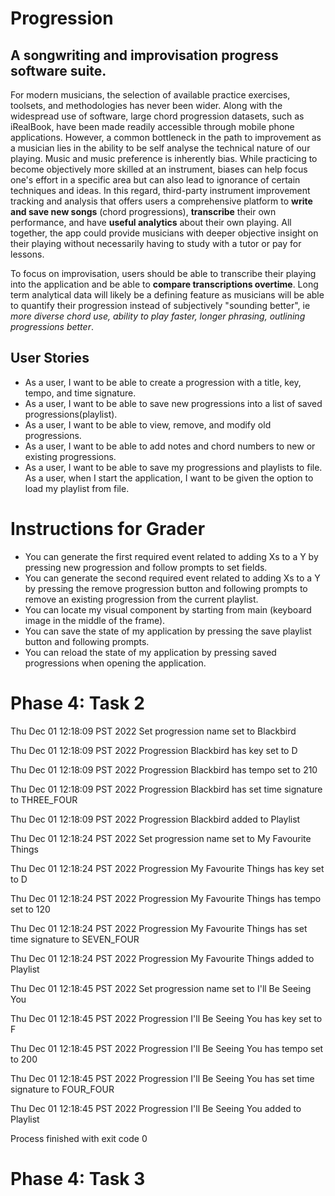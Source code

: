 # Progression

## A songwriting and improvisation progress software suite.

For modern musicians, the selection of available practice exercises, toolsets,
and methodologies has never been wider. Along with the widespread use of software,
large chord progression datasets, such as iRealBook, have been made readily accessible
through mobile phone applications. However, a common bottleneck in the path to improvement
as a musician lies in the ability to be self analyse the technical nature of our playing. Music and
music preference is inherently bias. While practicing to become objectively more skilled at an instrument,
biases can help focus one's effort in a specific area but can also lead to ignorance of
certain techniques and ideas. In this regard, third-party instrument improvement tracking and analysis
that offers users a comprehensive platform to **write and save new songs** (chord progressions), **transcribe**
their own performance, and have **useful analytics** about their own playing. All together, the app could 
provide musicians with deeper objective insight on their playing without necessarily having to study with 
a tutor or pay for lessons.

To focus on improvisation, users should be able to transcribe their playing into the application and be able to
**compare transcriptions overtime**. Long term analytical data will likely be a defining feature as musicians will be able
to quantify their progression instead of subjectively "sounding better", ie *more diverse chord use,
ability to play faster, longer phrasing, outlining progressions better*.



## User Stories

- As a user, I want to be able to create a progression with a title, key, tempo, and time signature.
- As a user, I want to be able to save new progressions into a list of saved progressions(playlist).
- As a user, I want to be able to view, remove, and modify old progressions.
- As a user, I want to be able to add notes and chord numbers to new or existing progressions. 
- As a user, I want to be able to save my progressions and playlists to file.
  As a user, when I start the application, I want to be given the option to load my playlist from file.

# Instructions for Grader

- You can generate the first required event related to adding Xs to a Y by pressing new progression and follow prompts to set fields.
- You can generate the second required event related to adding Xs to a Y by pressing the 
  remove progression button and following prompts to remove an existing progression from the current playlist. 
- You can locate my visual component by starting from main (keyboard image in the middle of the frame).
- You can save the state of my application by pressing the save playlist button and following prompts. 
- You can reload the state of my application by pressing saved progressions when opening the application. 


# Phase 4: Task 2
Thu Dec 01 12:18:09 PST 2022
Set progression name set to Blackbird

Thu Dec 01 12:18:09 PST 2022
Progression Blackbird has key set to D

Thu Dec 01 12:18:09 PST 2022
Progression Blackbird has tempo set to 210

Thu Dec 01 12:18:09 PST 2022
Progression Blackbird has set time signature to THREE_FOUR

Thu Dec 01 12:18:09 PST 2022
Progression Blackbird added to Playlist

Thu Dec 01 12:18:24 PST 2022
Set progression name set to My Favourite Things

Thu Dec 01 12:18:24 PST 2022
Progression My Favourite Things has key set to D

Thu Dec 01 12:18:24 PST 2022
Progression My Favourite Things has tempo set to 120

Thu Dec 01 12:18:24 PST 2022
Progression My Favourite Things has set time signature to SEVEN_FOUR

Thu Dec 01 12:18:24 PST 2022
Progression My Favourite Things added to Playlist

Thu Dec 01 12:18:45 PST 2022
Set progression name set to I'll Be Seeing You

Thu Dec 01 12:18:45 PST 2022
Progression I'll Be Seeing You has key set to F

Thu Dec 01 12:18:45 PST 2022
Progression I'll Be Seeing You has tempo set to 200

Thu Dec 01 12:18:45 PST 2022
Progression I'll Be Seeing You has set time signature to FOUR_FOUR

Thu Dec 01 12:18:45 PST 2022
Progression I'll Be Seeing You added to Playlist

Process finished with exit code 0

# Phase 4: Task 3


